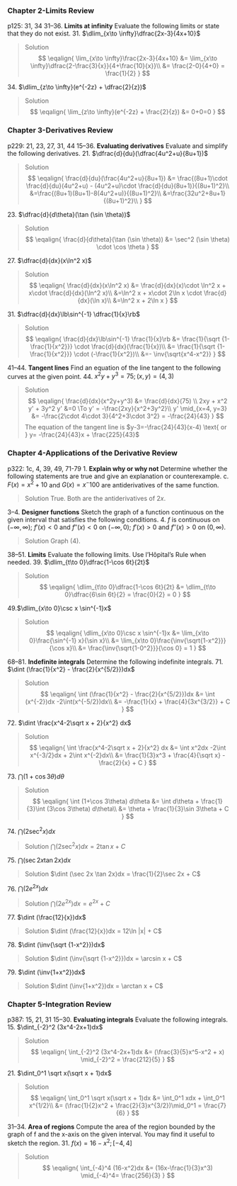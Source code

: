 ### Chapter 2-Limits Review
p125: 31, 34
31–36\. **Limits at infinity** Evaluate the following limits or state that they do not exist.
31\. $\dlim_{x\to \infty}\dfrac{2x-3}{4x+10}$
>Solution
$$
\eqalign{
\lim_{x\to \infty}\frac{2x-3}{4x+10} &= \lim_{x\to \infty}\dfrac{2-\frac{3}{x}}{4+\frac{10}{x}}\\
&= \frac{2-0}{4+0} = \frac{1}{2}
}
$$

34\. $\dlim_{z\to \infty}(e^{-2z} + \dfrac{2}{z})$
>Solution
$$
\eqalign{
\lim_{z\to \infty}(e^{-2z} + \frac{2}{z}) &= 0+0=0
}
$$

### Chapter 3-Derivatives Review
p229: 21, 23, 27, 31, 44
15–36\. **Evaluating derivatives** Evaluate and simplify the following derivatives.
21\. $\dfrac{d}{du}(\dfrac{4u^2+u}{8u+1})$
>Solution
$$
\eqalign{
\frac{d}{du}(\frac{4u^2+u}{8u+1}) &= \frac{(8u+1)\cdot \frac{d}{du}(4u^2+u) - (4u^2+u)\cdot \frac{d}{du}(8u+1)}{(8u+1)^2}\\
&=\frac{(8u+1)(8u+1)-8(4u^2+u)}{(8u+1)^2}\\
&=\frac{32u^2+8u+1}{(8u+1)^2}\\
}
$$

23\. $\dfrac{d}{d\theta}(\tan (\sin \theta))$
>Solution
$$
\eqalign{
\frac{d}{d\theta}(\tan (\sin \theta)) &= \sec^2 (\sin \theta) \cdot \cos \theta
}
$$

<!-- pagebreak -->
27\. $\dfrac{d}{dx}(x\ln^2 x)$
>Solution
$$
\eqalign{
\frac{d}{dx}(x\ln^2 x) &= \frac{d}{dx}(x)\cdot \ln^2 x + x\cdot \frac{d}{dx}(\ln^2 x)\\
&=\ln^2 x + x\cdot 2\ln x \cdot \frac{d}{dx}(\ln x)\\
&=\ln^2 x + 2\ln x
}
$$

31\. $\dfrac{d}{dx}\lb\sin^{-1} \dfrac{1}{x}\rb$
>Solution
$$
\eqalign{
\frac{d}{dx}\lb\sin^{-1} \frac{1}{x}\rb &= \frac{1}{\sqrt {1-\frac{1}{x^2}}} \cdot \frac{d}{dx}(\frac{1}{x})\\
&= \frac{1}{\sqrt {1-\frac{1}{x^2}}} \cdot (-\frac{1}{x^2})\\
&=- \inv{\sqrt{x^4-x^2}}
}
$$

41–44\. **Tangent lines** Find an equation of the line tangent to the following curves at the given point.
44\. $x^2y+y^3=75; (x, y)=(4, 3)$
>Solution
$$
\eqalign{
\frac{d}{dx}(x^2y+y^3) &= \frac{d}{dx}(75) \\
2xy + x^2 y' + 3y^2 y' &=0 \To y' = -\frac{2xy}{x^2+3y^2}\\
y' \mid_{x=4, y=3} &= -\frac{2\cdot 4\cdot 3}{4^2+3\cdot 3^2} = -\frac{24}{43}
}
$$
The equation of the tangent line is $y-3=-\frac{24}{43}(x-4) \text{ or } y= -\frac{24}{43}x + \frac{225}{43}$

<!-- pagebreak -->
### Chapter 4-Applications of the Derivative Review
p322: 1c, 4, 39, 49, 71-79
1\. **Explain why or why not** Determine whether the following statements are true and give an explanation or counterexample.
c. $F(x) = x^2+10$ and $G(x)=x^-100$ are antiderivatives of the same function.
>Solution
True. Both are the antiderivatives of $2x$.

3–4\. **Designer functions** Sketch the graph of a function continuous on the given interval that satisfies the following conditions.
4\. $f$ is continuous on $(-\infty, \infty)$; $f'(x)<0$ and $f''(x) <0$ on $(-\infty,0)$; $f'(x)>0$ and $f''(x)>0$ on $(0, \infty)$.
>Solution
Graph (4).

38–51\. **Limits** Evaluate the following limits. Use l’Hôpital’s Rule when needed.
39\. $\dlim_{t\to 0}\dfrac{1-\cos 6t}{2t}$
>Solution
$$
\eqalign{
\dlim_{t\to 0}\dfrac{1-\cos 6t}{2t} &= \dlim_{t\to 0}\dfrac{6\sin 6t}{2} = \frac{0}{2} = 0
}
$$

49\.$\dlim_{x\to 0}\csc x \sin^{-1}x$
>Solution
$$
\eqalign{
\dlim_{x\to 0}\csc x \sin^{-1}x &= \lim_{x\to 0}\frac{\sin^{-1} x}{\sin x}\\
&= \lim_{x\to 0}\frac{\inv{\sqrt{1-x^2}}}{\cos x}\\
&= \frac{\inv{\sqrt{1-0^2}}}{\cos 0} = 1
}
$$

68–81\. **Indefinite integrals** Determine the following indefinite integrals.
71\. $\dint (\frac{1}{x^2} - \frac{2}{x^{5/2}})dx$
>Solution
$$
\eqalign{
\int (\frac{1}{x^2} - \frac{2}{x^{5/2}})dx &= \int (x^{-2})dx -2\int(x^{-5/2})dx\\
&= -\frac{1}{x} + \frac{4}{3x^{3/2}} + C
}
$$

72\. $\dint \frac{x^4-2\sqrt x + 2}{x^2} dx$
>Solution
$$
\eqalign{
\int \frac{x^4-2\sqrt x + 2}{x^2} dx &= \int x^2dx -2\int x^{-3/2}dx + 2\int x^{-2}dx\\
&= \frac{1}{3}x^3 + \frac{4}{\sqrt x} - \frac{2}{x} + C
}
$$

73\. $\dint (1+\cos 3\theta) d\theta$
>Solution
$$
\eqalign{
\int (1+\cos 3\theta) d\theta &= \int d\theta + \frac{1}{3}\int (3\cos 3\theta) d\theta\\
&= \theta + \frac{1}{3}\sin 3\theta + C
}
$$

74\. $\dint (2\sec^2 x)dx$
>Solution
$\dint (2\sec^2 x)dx = 2\tan x + C$

75\. $\dint (\sec 2x \tan 2x)dx$
>Solution
$\dint (\sec 2x \tan 2x)dx = \frac{1}{2}\sec 2x + C$

76\. $\dint (2e^{2x})dx$
>Solution
$\dint (2e^{2x})dx = e^{2x} + C$

77\. $\dint (\frac{12}{x})dx$
>Solution
$\dint (\frac{12}{x})dx = 12\ln |x| + C$

78\. $\dint (\inv{\sqrt {1-x^2}})dx$
>Solution
$\dint (\inv{\sqrt {1-x^2}})dx = \arcsin x + C$

79\. $\dint (\inv{1+x^2})dx$
>Solution
$\dint (\inv{1+x^2})dx = \arctan x + C$

### Chapter 5-Integration Review
p387: 15, 21, 31
15–30\. **Evaluating integrals** Evaluate the following integrals.
15\. $\dint_{-2}^2 (3x^4-2x+1)dx$
>Solution
$$
\eqalign{
\int_{-2}^2 (3x^4-2x+1)dx &= (\frac{3}{5}x^5-x^2 + x) \mid_{-2}^2 = \frac{212}{5}
}
$$

21\. $\dint_0^1 \sqrt x(\sqrt x + 1)dx$
>Solution
$$
\eqalign{
\int_0^1 \sqrt x(\sqrt x + 1)dx &= \int_0^1 xdx + \int_0^1 x^{1/2}\\
&= (\frac{1}{2}x^2 + \frac{2}{3}x^{3/2})\mid_0^1 = \frac{7}{6}
}
$$

31–34\. **Area of regions** Compute the area of the region bounded by the graph of f and the x-axis on the given interval. You may find it useful to sketch the region.
31\. $f(x) = 16-x^2; [-4, 4]$
>Solution
$$
\eqalign{
\int_{-4}^4 (16-x^2)dx &= (16x-\frac{1}{3}x^3) \mid_{-4}^4= \frac{256}{3}
}
$$

